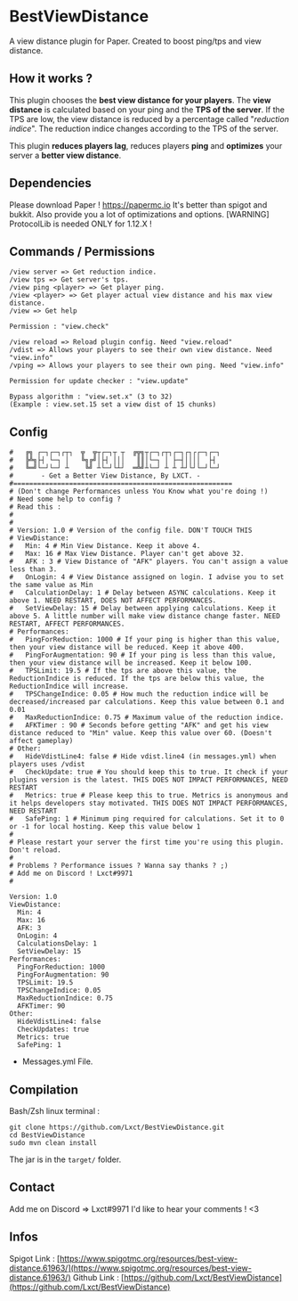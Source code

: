 # BestViewDistance
A view distance plugin for Paper. Created to boost ping/tps and view distance.

## How it works ?
This plugin chooses the **best view distance for your players**.
The **view distance** is calculated based on your ping and the **TPS of the server**.
If the TPS are low, the view distance is reduced by a percentage called "*reduction indice*".
The reduction indice changes according to the TPS of the server.

This plugin **reduces players lag**, reduces players **ping** and **optimizes** your server a **better view distance**.

## Dependencies
Please download Paper !
https://papermc.io
It's better than spigot and bukkit.
Also provide you a lot of optimizations and options.
[WARNING] ProtocolLib is needed ONLY for 1.12.X !

## Commands / Permissions
```
/view server => Get reduction indice.
/view tps => Get server's tps.
/view ping <player> => Get player ping.
/view <player> => Get player actual view distance and his max view distance.
/view => Get help

Permission : "view.check"

/view reload => Reload plugin config. Need "view.reload"
/vdist => Allows your players to see their own view distance. Need "view.info"
/vping => Allows your players to see their own ping. Need "view.info"

Permission for update checker : "view.update"

Bypass algorithm : "view.set.x" (3 to 32)
(Example : view.set.15 set a view dist of 15 chunks)
```

## Config
```
#   ╔╗ ┌─┐┌─┐┌┬┐  ╦  ╦┬┌─┐┬ ┬  ╔╦╗┬┌─┐┌┬┐┌─┐┌┐┌┌─┐┌─┐
#   ╠╩╗├┤ └─┐ │   ╚╗╔╝│├┤ │││   ║║│└─┐ │ ├─┤││││  ├┤
#   ╚═╝└─┘└─┘ ┴    ╚╝ ┴└─┘└┴┘  ═╩╝┴└─┘ ┴ ┴ ┴┘└┘└─┘└─┘
#       - Get a Better View Distance, By LXCT. -
#=======================================================
# (Don't change Performances unless You Know what you're doing !)
# Need some help to config ?
# Read this :
#
#
# Version: 1.0 # Version of the config file. DON'T TOUCH THIS
# ViewDistance:
#   Min: 4 # Min View Distance. Keep it above 4.
#   Max: 16 # Max View Distance. Player can't get above 32.
#   AFK : 3 # View Distance of "AFK" players. You can't assign a value less than 3.
#   OnLogin: 4 # View Distance assigned on login. I advise you to set the same value as Min
#   CalculationDelay: 1 # Delay between ASYNC calculations. Keep it above 1. NEED RESTART, DOES NOT AFFECT PERFORMANCES.
#   SetViewDelay: 15 # Delay between applying calculations. Keep it above 5. A little number will make view distance change faster. NEED RESTART, AFFECT PERFORMANCES.
# Performances:
#   PingForReduction: 1000 # If your ping is higher than this value, then your view distance will be reduced. Keep it above 400.
#   PingForAugmentation: 90 # If your ping is less than this value, then your view distance will be increased. Keep it below 100.
#   TPSLimit: 19.5 # If the tps are above this value, the ReductionIndice is reduced. If the tps are below this value, the ReductionIndice will increase.
#   TPSChangeIndice: 0.05 # How much the reduction indice will be decreased/increased par calculations. Keep this value between 0.1 and 0.01
#   MaxReductionIndice: 0.75 # Maximum value of the reduction indice.
#   AFKTimer : 90 # Seconds before getting "AFK" and get his view distance reduced to "Min" value. Keep this value over 60. (Doesn't affect gameplay)
# Other:
#   HideVdistLine4: false # Hide vdist.line4 (in messages.yml) when players uses /vdist
#   CheckUpdate: true # You should keep this to true. It check if your plugins version is the latest. THIS DOES NOT IMPACT PERFORMANCES, NEED RESTART
#   Metrics: true # Please keep this to true. Metrics is anonymous and it helps developers stay motivated. THIS DOES NOT IMPACT PERFORMANCES, NEED RESTART
#   SafePing: 1 # Minimum ping required for calculations. Set it to 0 or -1 for local hosting. Keep this value below 1
#
# Please restart your server the first time you're using this plugin. Don't reload.
#
# Problems ? Performance issues ? Wanna say thanks ? ;)
# Add me on Discord ! Lxct#9971
#

Version: 1.0
ViewDistance:
  Min: 4
  Max: 16
  AFK: 3
  OnLogin: 4
  CalculationsDelay: 1
  SetViewDelay: 15
Performances:
  PingForReduction: 1000
  PingForAugmentation: 90
  TPSLimit: 19.5
  TPSChangeIndice: 0.05
  MaxReductionIndice: 0.75
  AFKTimer: 90
Other:
  HideVdistLine4: false
  CheckUpdates: true
  Metrics: true
  SafePing: 1
```

+ Messages.yml File.

## Compilation
Bash/Zsh linux terminal :

```
git clone https://github.com/Lxct/BestViewDistance.git
cd BestViewDistance
sudo mvn clean install
```
The jar is in the `target/` folder.

## Contact
Add me on Discord => Lxct#9971
I'd like to hear your comments ! <3


## Infos
Spigot Link : [https://www.spigotmc.org/resources/best-view-distance.61963/](https://www.spigotmc.org/resources/best-view-distance.61963/)
Github Link : [https://github.com/Lxct/BestViewDistance](https://github.com/Lxct/BestViewDistance)
